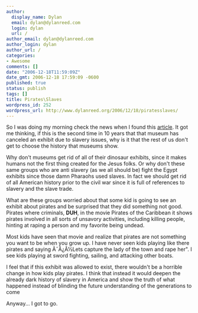 ```yaml
---
author:
  display_name: Dylan
  email: dylan@dylanreed.com
  login: dylan
  url: /
author_email: dylan@dylanreed.com
author_login: dylan
author_url: /
categories:
- Awesome
comments: []
date: "2006-12-18T11:59:09Z"
date_gmt: 2006-12-18 17:59:09 -0600
published: true
status: publish
tags: []
title: Pirates\Slaves
wordpress_id: 252
wordpress_url: http://www.dylanreed.org/2006/12/18/piratesslaves/
---
```


So I was doing my morning check the news when I found this [article][1]. It got me thinking, if this is the second time in 10 years that that museum has canceled an exhibit due to slavery issues, why is it that the rest of us don't get to choose the history that museums show.

   [1]: http://www.npr.org/templates/story/story.php?storyId=6640303

Why don't museums get rid of all of their dinosaur exhibits, since it makes humans not the first thing created for the Jesus folks. Or why don't these same groups who are anti slavery (as we all should be) fight the Egypt exhibits since those damn Pharaohs used slaves. In fact we should get rid of all American history prior to the civil war since it is full of references to slavery and the slave trade.

What are these groups worried about that some kid is going to see an exhibit about pirates and be surprised that they did something not good. Pirates where criminals, **DUH**, in the movie Pirates of the Caribbean it shows pirates involved in all sorts of unsavory activities, including killing people, hinting at raping a person and my favorite being undead.

Most kids have seen that movie and realize that pirates are not something you want to be when you grow up. I have never seen kids playing like there pirates and saying Ã¯Â¿Â½Lets capture the lady of the town and rape her". I see kids playing at sword fighting, sailing, and attacking other boats.

I feel that if this exhibit was allowed to exist, there wouldn't be a horrible change in how kids play pirates. I think that instead it would deepen the already dark history of slavery in America and show the truth of what happened instead of blinding the future understanding of the generations to come

Anyway... I got to go.
